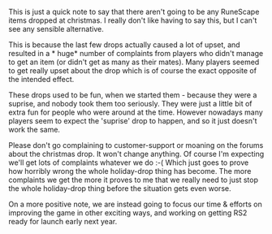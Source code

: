 This is just a quick note to say that there aren't going to be any RuneScape items dropped at christmas. I really don't like having to say this, but I can't see any sensible alternative.

This is because the last few drops actually caused a lot of upset, and resulted in a \* huge\* number of complaints from players who didn't manage to get an item (or didn't get as many as their mates). Many players seemed to get really upset about the drop which is of course the exact opposite of the intended effect.

These drops used to be fun, when we started them - because they were a suprise, and nobody took them too seriously. They were just a little bit of extra fun for people who were around at the time. However nowadays many players seem to expect the 'suprise' drop to happen, and so it just doesn't work the same.

Please don't go complaining to customer-support or moaning on the forums about the christmas drop. It won't change anything. Of course I'm expecting we'll get lots of complaints whatever we do :-( Which just goes to prove how horribly wrong the whole holiday-drop thing has become. The more complaints we get the more it proves to me that we really need to just stop the whole holiday-drop thing before the situation gets even worse.

On a more positive note, we are instead going to focus our time & efforts on improving the game in other exciting ways, and working on getting RS2 ready for launch early next year.
